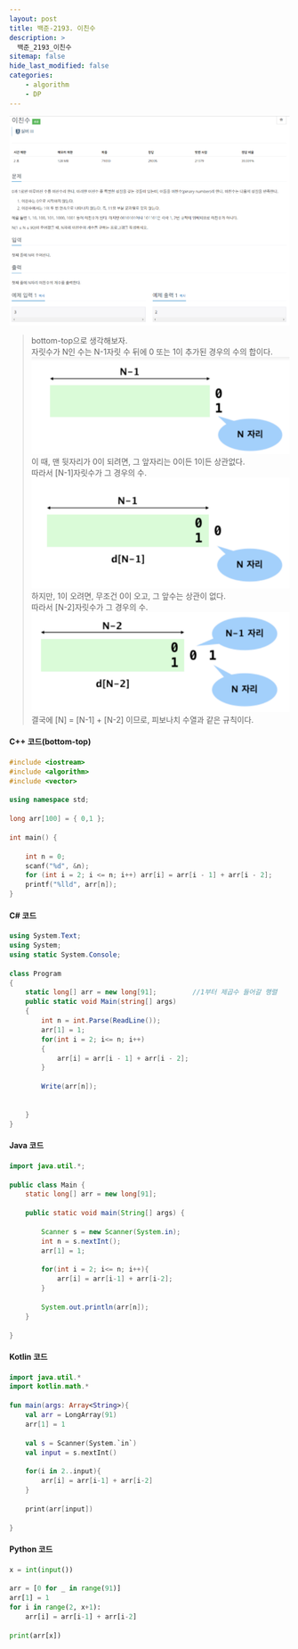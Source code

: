```yaml
---
layout: post
title: 백준-2193. 이친수
description: >
  백준_2193_이친수
sitemap: false
hide_last_modified: false
categories:
    - algorithm
    - DP
---
```


![1463](/assets/img/BOJ_problem/2193.PNG)

>  bottom-top으로 생각해보자. <br>
> 자릿수가 N인 수는 N-1자릿 수 뒤에 0 또는 1이 추가된 경우의 수의 합이다.
![1463](/assets/img/BOJ_problem/2193_1.PNG)
> 이 때, 맨 뒷자리가 0이 되려면, 그 앞자리는 0이든 1이든 상관없다. <br>
> 따라서 [N-1]자릿수가 그 경우의 수.
![1463](/assets/img/BOJ_problem/2193_2.PNG)
> 하지만, 1이 오려면, 무조건 0이 오고, 그 앞수는 상관이 없다. <br>
> 따라서 [N-2]자릿수가 그 경우의 수.
![1463](/assets/img/BOJ_problem/2193_3.PNG)
> 결국에 [N] = [N-1] + [N-2] 이므로, 피보나치 수열과 같은 규칙이다.


#### C++ 코드(bottom-top)

```cpp
#include <iostream>
#include <algorithm>
#include <vector>

using namespace std;

long arr[100] = { 0,1 };

int main() {

	int n = 0;
	scanf("%d", &n);
	for (int i = 2; i <= n; i++) arr[i] = arr[i - 1] + arr[i - 2];
	printf("%lld", arr[n]);
}
```


#### C# 코드

```c#
using System.Text;
using System;
using static System.Console;

class Program
{
    static long[] arr = new long[91];         //1부터 제곱수 들어갈 행렬
    public static void Main(string[] args)
    {
        int n = int.Parse(ReadLine());
        arr[1] = 1;
        for(int i = 2; i<= n; i++)
        {
            arr[i] = arr[i - 1] + arr[i - 2];
        }

        Write(arr[n]);


    }
}
```

#### Java 코드

```java
import java.util.*;

public class Main {
    static long[] arr = new long[91];

    public static void main(String[] args) {

        Scanner s = new Scanner(System.in);
        int n = s.nextInt();
        arr[1] = 1;

        for(int i = 2; i<= n; i++){
            arr[i] = arr[i-1] + arr[i-2];
        }

        System.out.println(arr[n]);
    }

}

```


#### Kotlin 코드

```kotlin
import java.util.*
import kotlin.math.*

fun main(args: Array<String>){
    val arr = LongArray(91)
    arr[1] = 1

    val s = Scanner(System.`in`)
    val input = s.nextInt()

    for(i in 2..input){
        arr[i] = arr[i-1] + arr[i-2]
    }

    print(arr[input])

}
```

#### Python 코드

```python
x = int(input())

arr = [0 for _ in range(91)]
arr[1] = 1
for i in range(2, x+1):
    arr[i] = arr[i-1] + arr[i-2]

print(arr[x])

```